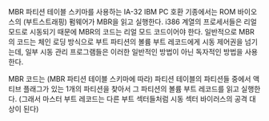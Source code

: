 MBR 파티션 테이블 스키마를 사용하는 IA-32 IBM PC 호환 기종에서는 ROM 바이오스의 (부트스트래핑) 펌웨어가 MBR을 읽고 실행한다.
i386 계열의 프로세서들은 리얼 모드로 시동되기 때문에 MBR의 코드는 리얼 모드 코드이어야 한다.
일반적으로 MBR의 코드는 체인 로딩 방식으로 부트 파티션의 볼륨 부트 레코드에게 시동 제어권을 넘기는데, 일부 시동 관리 프로그램들은 이러한 일반적인 방법이 아닌 독자적인 방법을 사용한다.

MBR 코드는 (MBR 파티션 테이블 스키마에 따라) 파티션 테이블의 파티션들 중에서 액티브 플래그가 있는 1개의 파티션을 찾아서 그 파티션의 볼륨 부트 레코드를 읽고 실행한다. (그래서 마스터 부트 레코드는 다른 부트 섹터들처럼 시동 섹터 바이러스의 공격 대상이 된다)